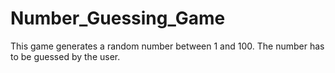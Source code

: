 # Number_Guessing_Game
This game generates a random number between 1 and 100. The number has to be guessed by the user.
